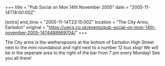 +++
title = "Pub Social on Mon 14th November 2005"
date = "2005-11-14T18:00:00Z"

[extra]
end_time = "2005-11-14T23:15:00Z"
location = "The City Arms, Earlsdon"
original = "https://uwcs.co.uk/events/pub-social-on-mon-14th-november-2005-1474488969704/"
+++

The City arms is the wetherspoons at the bottom of Earlsdon High Street next to the mini roundabout and right next to a number 12 bus stop\! We will be in the seperate area to the right of the bar from 7 pm every Monday\! See you all there\!

